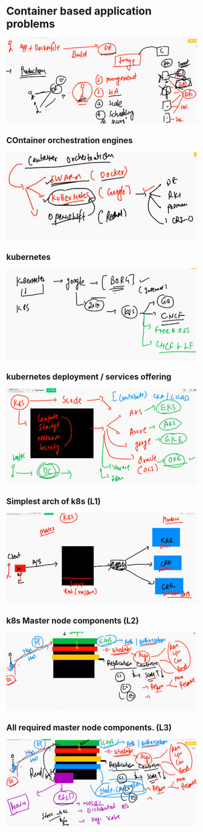 # Container based application problems

<img src="cprob.png">

## COntainer orchestration engines 

<img src="corch.png">

## kubernetes 

<img src="hist.png">

## kubernetes deployment / services offering 

<img src="k8s.png">

## Simplest arch of k8s (L1)

<img src="karch1.png">

##  k8s Master node components (L2)

<img src="karch2.png">

## All required master node components. (L3)


<img src="karch3.png">





